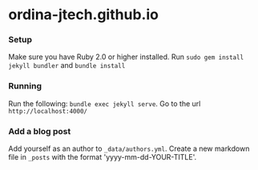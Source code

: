 # ordina-jtech.github.io

### Setup
Make sure you have Ruby 2.0 or higher installed.
Run `sudo gem install jekyll bundler` and `bundle install`

### Running
Run the following: `bundle exec jekyll serve`.
Go to the url `http://localhost:4000/`

### Add a blog post
Add yourself as an author to `_data/authors.yml`.
Create a new markdown file in `_posts` with the format 'yyyy-mm-dd-YOUR-TITLE'.
